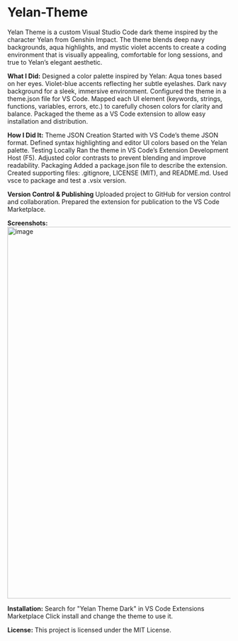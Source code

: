 # Yelan-Theme
Yelan Theme is a custom Visual Studio Code dark theme inspired by the character Yelan from Genshin Impact.
The theme blends deep navy backgrounds, aqua highlights, and mystic violet accents to create a coding environment that is visually appealing, comfortable for long sessions, and true to Yelan’s elegant aesthetic.

**What I Did:**
Designed a color palette inspired by Yelan:
Aqua tones based on her eyes.
Violet-blue accents reflecting her subtle eyelashes.
Dark navy background for a sleek, immersive environment.
Configured the theme in a theme.json file for VS Code.
Mapped each UI element (keywords, strings, functions, variables, errors, etc.) to carefully chosen colors for clarity and balance.
Packaged the theme as a VS Code extension to allow easy installation and distribution.

**How I Did It:**
Theme JSON Creation
Started with VS Code’s theme JSON format.
Defined syntax highlighting and editor UI colors based on the Yelan palette.
Testing Locally
Ran the theme in VS Code’s Extension Development Host (F5).
Adjusted color contrasts to prevent blending and improve readability.
Packaging
Added a package.json file to describe the extension.
Created supporting files: .gitignore, LICENSE (MIT), and README.md.
Used vsce to package and test a .vsix version.

**Version Control & Publishing**
Uploaded project to GitHub for version control and collaboration.
Prepared the extension for publication to the VS Code Marketplace.

**Screenshots:**
<img width="1493" height="837" alt="image" src="https://github.com/user-attachments/assets/291efe80-d6c6-44aa-a34c-eefaeadada7d" />

**Installation:**
Search for "Yelan Theme Dark" in VS Code Extensions Marketplace
Click install and change the theme to use it.

**License:**
This project is licensed under the MIT License.
